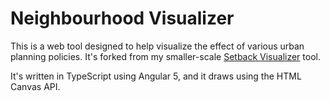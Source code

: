 # Neighbourhood Visualizer

This is a web tool designed to help visualize the effect of various urban planning policies. It's forked from my smaller-scale [Setback Visualizer](https://github.com/rgwood/SetbackTool) tool.

It's written in TypeScript using Angular 5, and it draws using the HTML Canvas API.